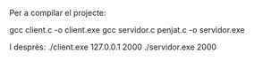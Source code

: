 Per a compilar el projecte:

gcc client.c -o client.exe
gcc servidor.c  penjat.c -o servidor.exe

I desprès:
./client.exe 127.0.0.1 2000
./servidor.exe 2000
